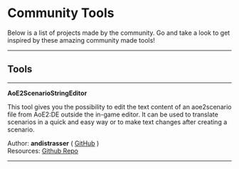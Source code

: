 # Community Tools

Below is a list of projects made by the community. Go and take a look to get inspired by these amazing community made 
tools!

---

## Tools

---

**AoE2ScenarioStringEditor**

This tool gives you the possibility to edit the text content of an aoe2scenario file from AoE2:DE outside the in-game editor.
It can be used to translate scenarios in a quick and easy way or to make text changes after creating a scenario.

Author: **andistrasser** (
[GitHub](https://github.com/andistrasser)
)  
Resources: 
[Github Repo](https://github.com/andistrasser/AoE2ScenarioStringEditor/tree/dev)

---